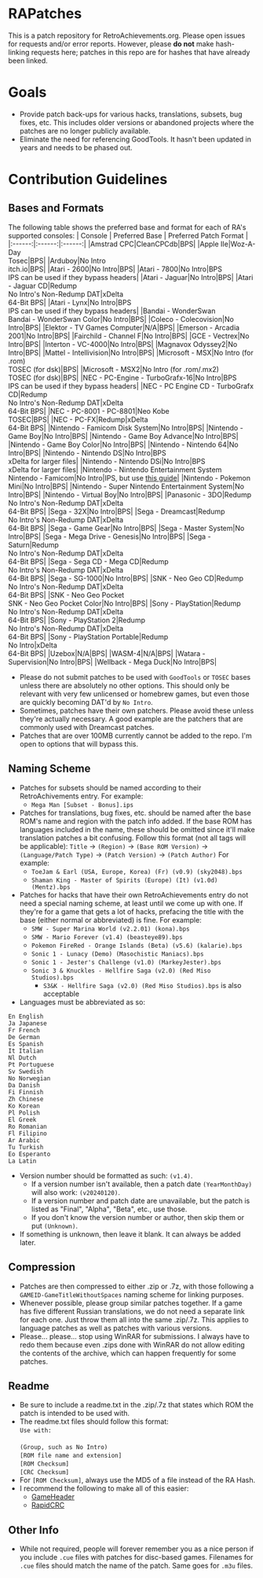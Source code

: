 # RAPatches
This is a patch repository for RetroAchievements.org. Please open issues for requests and/or error reports. However, please **do not** make hash-linking requests here; patches in this repo are for hashes that have already been linked.

# Goals
- Provide patch back-ups for various hacks, translations, subsets, bug fixes, etc. This includes older versions or abandoned projects where the patches are no longer publicly available.
- Eliminate the need for referencing GoodTools. It hasn't been updated in years and needs to be phased out.

# Contribution Guidelines
## Bases and Formats
The following table shows the preferred base and format for each of RA's supported consoles:
| Console   | Preferred Base | Preferred Patch Format |
|:------:|:------:|:------:|
|Amstrad CPC|CleanCPCdb|BPS|
|Apple IIe|Woz-A-Day<br>Tosec|BPS|
|Arduboy|No Intro<br>itch.io|BPS|
|Atari - 2600|No Intro|BPS|
|Atari - 7800|No Intro|BPS<br>IPS can be used if they bypass headers|
|Atari - Jaguar|No Intro|BPS|
|Atari - Jaguar CD|Redump<br>No Intro's Non-Redump DAT|xDelta<br>64-Bit BPS|
|Atari - Lynx|No Intro|BPS<br>IPS can be used if they bypass headers|
|Bandai - WonderSwan<br>Bandai - WonderSwan Color|No Intro|BPS|
|Coleco - Colecovision|No Intro|BPS|
|Elektor - TV Games Computer|N/A|BPS|
|Emerson - Arcadia 2001|No Intro|BPS|
|Fairchild - Channel F|No Intro|BPS|
|GCE - Vectrex|No Intro|BPS|
|Interton - VC-4000|No Intro|BPS|
|Magnavox Odyssey2|No Intro|BPS|
|Mattel - Intellivision|No Intro|BPS|
|Microsoft - MSX|No Intro (for .rom)<br>TOSEC (for dsk)|BPS|
|Microsoft - MSX2|No Intro (for .rom/.mx2)<br>TOSEC (for dsk)|BPS|
|NEC - PC-Engine - TurboGrafx-16|No Intro|BPS<br>IPS can be used if they bypass headers|
|NEC - PC Engine CD - TurboGrafx CD|Redump<br>No Intro's Non-Redump DAT|xDelta<br>64-Bit BPS|
|NEC - PC-8001 - PC-8801|Neo Kobe<br>TOSEC|BPS|
|NEC - PC-FX|Redump|xDelta<br>64-Bit BPS|
|Nintendo - Famicom Disk System|No Intro|BPS|
|Nintendo - Game Boy|No Intro|BPS|
|Nintendo - Game Boy Advance|No Intro|BPS|
|Nintendo - Game Boy Color|No Intro|BPS|
|Nintendo - Nintendo 64|No Intro|BPS|
|Nintendo - Nintendo DS|No Intro|BPS<br>xDelta for larger files|
|Nintendo - Nintendo DSi|No Intro|BPS<br>xDelta for larger files|
|Nintendo - Nintendo Entertainment System<br>Nintendo - Famicom|No Intro|IPS, but use [this guide](https://github.com/RetroAchievements/RAPatches/wiki/Creating-New-NES-Patches)|
|Nintendo - Pokemon Mini|No Intro|BPS|
|Nintendo - Super Nintendo Entertainment System|No Intro|BPS|
|Nintendo - Virtual Boy|No Intro|BPS|
|Panasonic - 3DO|Redump<br>No Intro's Non-Redump DAT|xDelta<br>64-Bit BPS|
|Sega - 32X|No Intro|BPS|
|Sega - Dreamcast|Redump<br>No Intro's Non-Redump DAT|xDelta<br>64-Bit BPS|
|Sega - Game Gear|No Intro|BPS|
|Sega - Master System|No Intro|BPS|
|Sega - Mega Drive - Genesis|No Intro|BPS|
|Sega - Saturn|Redump<br>No Intro's Non-Redump DAT|xDelta<br>64-Bit BPS|
|Sega - Sega CD - Mega CD|Redump<br>No Intro's Non-Redump DAT|xDelta<br>64-Bit BPS|
|Sega - SG-1000|No Intro|BPS|
|SNK - Neo Geo CD|Redump<br>No Intro's Non-Redump DAT|xDelta<br>64-Bit BPS|
|SNK - Neo Geo Pocket<br>SNK - Neo Geo Pocket Color|No Intro|BPS|
|Sony - PlayStation|Redump<br>No Intro's Non-Redump DAT|xDelta<br>64-Bit BPS|
|Sony - PlayStation 2|Redump<br>No Intro's Non-Redump DAT|xDelta<br>64-Bit BPS|
|Sony - PlayStation Portable|Redump<br>No Intro|xDelta<br>64-Bit BPS|
|Uzebox|N/A|BPS|
|WASM-4|N/A|BPS|
|Watara - Supervision|No Intro|BPS|
|Wellback - Mega Duck|No Intro|BPS|

- Please do not submit patches to be used with `GoodTools` or `TOSEC` bases unless there are absolutely no other options. This should only be relevant with very few unlicensed or homebrew games, but even those are quickly becoming DAT'd by `No Intro`.
- Sometimes, patches have their own patchers. Please avoid these unless they're actually necessary. A good example are the patchers that are commonly used with Dreamcast patches.
- Patches that are over 100MB currently cannot be added to the repo. I'm open to options that will bypass this.
## Naming Scheme
- Patches for subsets should be named according to their RetroAchivements entry. For example:
    - `Mega Man [Subset - Bonus].ips`
- Patches for translations, bug fixes, etc. should be named after the base ROM's name and region with the patch info added. If the base ROM has languages included in the name, these should be omitted since it'll make translation patches a bit confusing. Follow this format (not all tags will be applicable): `Title` -> `(Region)` -> `(Base ROM Version)` -> `(Language/Patch Type)` -> `(Patch Version)` -> `(Patch Author)` For example:
    - `ToeJam & Earl (USA, Europe, Korea) (Fr) (v0.9) (sky2048).bps`
    - `Shaman King - Master of Spirits (Europe) (It) (v1.0d) (Mentz).bps`
- Patches for hacks that have their own RetroAchievements entry do not need a special naming scheme, at least until we come up with one. If they're for a game that gets a lot of hacks, prefacing the title with the base (either normal or abbreviated) is fine. For example:
    - `SMW - Super Marina World (v2.2.01) (kona).bps`
    - `SMW - Mario Forever (v1.4) (beasteye89).bps`
    - `Pokemon FireRed - Orange Islands (Beta) (v5.6) (kalarie).bps`
    - `Sonic 1 - Lunacy (Demo) (Masochistic Maniacs).bps`
    - `Sonic 1 - Jester's Challenge (v1.0) (MarkeyJester).bps`
    - `Sonic 3 & Knuckles - Hellfire Saga (v2.0) (Red Miso Studios).bps`
        - `S3&K - Hellfire Saga (v2.0) (Red Miso Studios).bps` is also acceptable
- Languages must be abbreviated as so:
```
En English
Ja Japanese
Fr French
De German
Es Spanish
It Italian
Nl Dutch
Pt Portuguese
Sv Swedish
No Norwegian
Da Danish
Fi Finnish
Zh Chinese
Ko Korean
Pl Polish
El Greek
Ro Romanian
Fl Filipino
Ar Arabic
Tu Turkish
Eo Esperanto
La Latin
```
- Version number should be formatted as such: `(v1.4)`.
    - If a version number isn't available, then a patch date `(YearMonthDay)` will also work: `(v20240120)`.
    - If a version number and patch date are unavailable, but the patch is listed as "Final", "Alpha", "Beta", etc., use those.
    - If you don't know the version number or author, then skip them or put `(Unknown)`.
- If something is unknown, then leave it blank. It can always be added later.

## Compression
- Patches are then compressed to either .zip or .7z, with those following a `GAMEID-GameTitleWithoutSpaces` naming scheme for linking purposes.
- Whenever possible, please group similar patches together. If a game has five different Russian translations, we do not need a separate link for each one. Just throw them all into the same .zip/.7z. This applies to language patches as well as patches with various versions.
- Please... please... stop using WinRAR for submissions. I always have to redo them because even .zips done with WinRAR do not allow editing the contents of the archive, which can happen frequently for some patches.
## Readme
- Be sure to include a readme.txt in the .zip/.7z that states which ROM the patch is intended to be used with.
- The readme.txt files should follow this format:<br>
`Use with:`<br><br>
`(Group, such as No Intro)`<br>
`[ROM file name and extension]`<br>
`[ROM Checksum]`<br>
`[CRC Checksum]`
- For `[ROM Checksum]`, always use the MD5 of a file instead of the RA Hash.
- I recommend the following to make all of this easier:
    - [GameHeader](https://www.romhacking.net/utilities/931/)
    - [RapidCRC](https://rapidcrc.sourceforge.net/)
## Other Info
- While not required, people will forever remember you as a nice person if you include `.cue` files with patches for disc-based games. Filenames for `.cue` files should match the name of the patch. Same goes for `.m3u` files.


